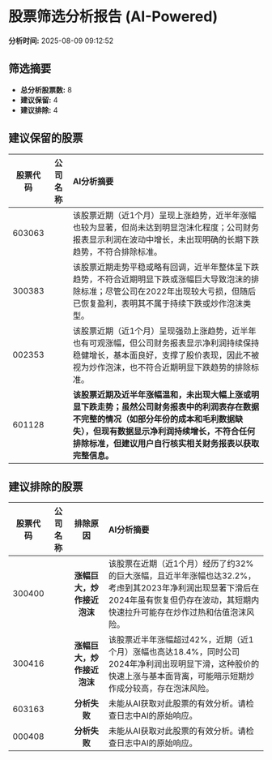 # 股票筛选分析报告 (AI-Powered)

**分析时间:** 2025-08-09 09:12:52

## 筛选摘要

- **总分析股票数:** 8
- **建议保留:** 4
- **建议排除:** 4

## 建议保留的股票

| 股票代码 | 公司名称 | AI分析摘要 |
|:---:|:---:|:---|
| 603063 |  | 该股票近期（近1个月）呈现上涨趋势，近半年涨幅也较为显著，但尚未达到明显泡沫化程度；公司财务报表显示利润在波动中增长，未出现明确的长期下跌趋势，不符合排除标准。 |
| 300383 |  | 该股票近期走势平稳或略有回调，近半年整体呈下跌趋势，不符合近期明显下跌或涨幅巨大导致泡沫的排除标准；尽管公司在2022年出现较大亏损，但随后已恢复盈利，表明其不属于持续下跌或炒作泡沫类型。 |
| 002353 |  | 该股票近期（近1个月）呈现强劲上涨趋势，近半年也有可观涨幅，但公司财务报表显示净利润持续保持稳健增长，基本面良好，支撑了股价表现，因此不被视为炒作泡沫，也不符合近期明显下跌趋势的排除标准。 |
| 601128 |  | **该股票近期及近半年涨幅温和，未出现大幅上涨或明显下跌走势；虽然公司财务报表中的利润表存在数据不完整的情况（如部分年份的成本和毛利数据缺失），但现有数据显示净利润持续增长，不符合任何排除标准，但建议用户自行核实相关财务报表以获取完整信息。** |

## 建议排除的股票

| 股票代码 | 公司名称 | 排除原因 | AI分析摘要 |
|:---:|:---:|:---:|:---|
| 300400 |  | **涨幅巨大，炒作接近泡沫** | 该股票在近期（近1个月）经历了约32%的巨大涨幅，且近半年涨幅也达32.2%，考虑到其2023年净利润出现显著下滑后在2024年虽有恢复但仍存在波动，其短期内快速拉升可能存在炒作过热和估值泡沫风险。 |
| 300416 |  | **涨幅巨大，炒作接近泡沫** | 该股票近半年涨幅超过42%，近期（近1个月）涨幅也高达18.4%，同时公司2024年净利润出现明显下滑，这种股价的快速上涨与基本面背离，可能暗示短期炒作成分较高，存在泡沫风险。 |
| 603163 |  | **分析失败** | 未能从AI获取对此股票的有效分析。请检查日志中AI的原始响应。 |
| 000408 |  | **分析失败** | 未能从AI获取对此股票的有效分析。请检查日志中AI的原始响应。 |
